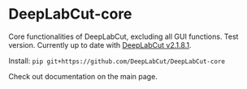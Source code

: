 # DeepLabCut-core

Core functionalities of DeepLabCut, excluding all GUI functions. Test version. Currently up to date with [DeepLabCut v2.1.8.1](https://github.com/AlexEMG/DeepLabCut/tree/v2.1.8.1).

Install:
``` pip git+https://github.com/DeepLabCut/DeepLabCut-core ```

Check out documentation on the main page.
